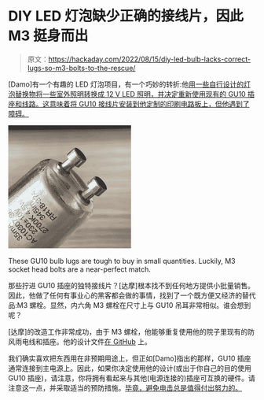 # DIY LED 灯泡缺少正确的接线片，因此 M3 挺身而出

> 原文：<https://hackaday.com/2022/08/15/diy-led-bulb-lacks-correct-lugs-so-m3-bolts-to-the-rescue/>

[Damo]有一个有趣的 LED 灯泡项目，有一个巧妙的转折:他[用一些自行设计的灯泡替换物将一些室外照明转换成 12 V LED 照明，并决定重新使用现有的 GU10 插座和线路。这意味着将 GU10 接线片安装到他定制的印刷电路板上，但他遇到了障碍。](https://damow.net/retrofitting-mains-powered-outdoor-lighting/)

[![](img/5a66aee8e6fdcd1ce4f524053fd46d19.png)](https://hackaday.com/wp-content/uploads/2022/08/gu10.jpg)

These GU10 bulb lugs are tough to buy in small quantities. Luckily, M3 socket head bolts are a near-perfect match.

那些拧进 GU10 插座的独特接线片？[达摩]根本找不到任何地方提供小批量销售。因此，他做了任何有事业心的黑客都会做的事情，找到了一个既方便又经济的替代品:M3 螺栓。显然，内六角 M3 螺栓在尺寸上与 GU10 吊耳非常相似。谁会想到呢？

[达摩]的改造工作非常成功，由于 M3 螺栓，他能够重复使用他的院子里现有的防风雨电线和插座。他的设计文件[在 GitHub](https://github.com/themainframe/gu10-12v-lamp) 上。

我们确实喜欢把东西用在非预期用途上，但正如[Damo]指出的那样，GU10 插座通常连接到主电源上。因此，如果你决定使用他的设计(或出于你自己的目的使用 GU10 插座)，请注意，你将拥有看起来与其他(电源连接的)插座可互换的硬件。请注意这一点，并采取适当的预防措施。[毕竟，避免电击总是值得付出努力的。](https://hackaday.com/2021/11/26/the-unofficial-guide-to-avoiding-electrocution/)